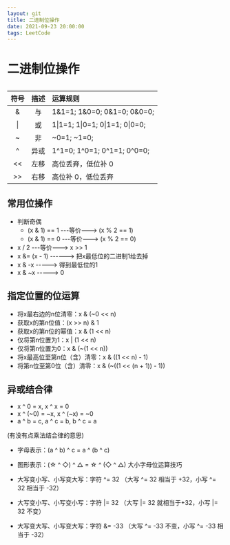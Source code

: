 ```yaml
---
layout: git
title: 二进制位操作
date: 2021-09-23 20:00:00
tags: LeetCode
---
```


# 二进制位操作
###### 
| 符号 | 描述 | 运算规则 |
| :-: | :-: | :-- |
| &  | 与 | 1&1=1; 1&0=0; 0&1=0; 0&0=0; |
| \| | 或 | 1\|1=1; 1\|0=1; 0\|1=1; 0\|0=0; |
| ~ | 非 | ~0=1; ~1=0; |
| ^ | 异或 | 1\^1=0; 1\^0=1; 0\^1=1; 0\^0=0; |
| << | 左移 | 高位丢弃，低位补 0 |
| >> | 右移 | 高位补 0，低位丢弃 |

## 常用位操作
* 判断奇偶
    * (x & 1) == 1 ---等价---> (x % 2 == 1)
    * (x & 1) == 0 ---等价---> (x % 2 == 0)
* x / 2 ---等价---> x >> 1
* x &= (x - 1) ------> 把x最低位的二进制1给去掉
* x & -x -----> 得到最低位的1
* x & ~x -----> 0
## 指定位置的位运算
* 将x最右边的n位清零：x & (~0 << n)
* 获取x的第n位值：(x >> n) & 1
* 获取x的第n位的幂值：x & (1 << n)
* 仅将第n位置为1：x | (1 << n)
* 仅将第n位置为0：x & (~(1 << n))
* 将x最高位至第n位（含）清零：x & ((1 << n) - 1)
* 将第n位至第0位（含）清零：x & (~((1 << (n + 1)) - 1))

## 异或结合律
* x ^ 0 = x, x ^ x = 0
* x ^ (\~0) = \~x, x ^ (\~x) = \~0
* a ^ b = c, a ^ c = b, b ^ c = a

(有没有点乘法结合律的意思)
* 字母表示：(a ^ b) ^ c = a ^ (b ^ c)
* 图形表示：(☆ ^ ◇) ^ △ = ☆ ^ (◇ ^ △)
大小字母位运算技巧


* 大写变小写、小写变大写：字符 ^= 32 （大写 ^= 32 相当于 +32，小写 ^= 32 相当于 -32）
* 大写变小写、小写变小写：字符 |= 32 （大写 |= 32 就相当于+32，小写 |= 32 不变）
* 大写变大写、小写变大写：字符 &= -33 （大写 ^= -33 不变，小写 ^= -33 相当于 -32）
